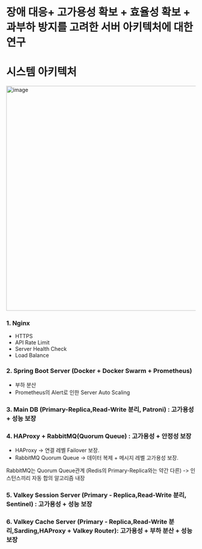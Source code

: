 # 장애 대응+ 고가용성 확보 + 효율성 확보 + 과부하 방지를 고려한 서버 아키텍처에 대한 연구

# 시스템 아키텍처 
<img width="805" height="599" alt="image" src="https://github.com/user-attachments/assets/a35ea2a1-5f76-45e8-aa14-d86e15b97ca7" />

### 1. Nginx 
* HTTPS
* API Rate Limit
* Server Health Check
* Load Balance

### 2. Spring Boot Server (Docker + Docker Swarm + Prometheus)
* 부하 분산 
* Prometheus의 Alert로 인한 Server Auto Scaling


### 3. Main DB (Primary-Replica,Read-Write 분리, Patroni) : 고가용성 + 성능 보장 

### 4. HAProxy + RabbitMQ(Quorum Queue) : 고가용성 + 안정성 보장 
* HAProxy → 연결 레벨 Failover 보장.
* RabbitMQ Quorum Queue → 데이터 복제 + 메시지 레벨 고가용성 보장.

RabbitMQ는 Quorum Queue관계 (Redis의 Primary-Replica와는 약간 다른)
-> 인스턴스끼리 자동 합의 알고리즘 내장 

### 5. Valkey Session Server (Primary - Replica,Read-Write 분리, Sentinel) : 고가용성 + 성능 보장 

### 6. Valkey Cache Server (Primary - Replica,Read-Write 분리,Sarding,HAProxy + Valkey Router): 고가용성 + 부하 분산 + 성능 보장  
